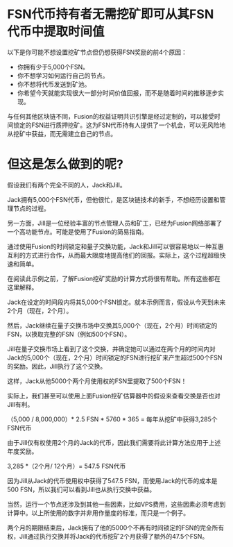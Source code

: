 # FSN代币持有者无需挖矿即可从其FSN代币中提取时间值

以下是你可能不想设置挖矿节点但仍想获得FSN奖励的前4个原因：

* 你拥有少于5,000个FSN。
* 你不想学习如何运行自己的节点。
* 你不想将代币发送到矿池。
* 你希望今天就能实现很大一部分时间价值回报，而不是随着时间的推移逐步实现。

与任何其他区块链不同，Fusion的权益证明共识引擎是经过定制的，可以接受时间锁定的FSN进行质押挖矿。这为FSN代币持有人提供了一个机会，可以无风险地从挖矿中获益，而无需建立自己的节点。

# 但这是怎么做到的呢?

假设我们有两个完全不同的人，Jack和Jill。

Jack拥有5,000个FSN代币，但他很忙，是区块链技术的新手，不想经历设置和管理节点的过程。

另一方面，Jill是一位经验丰富的节点管理人员和矿工，已经为Fusion网络部署了一个高功能节点。可能是使用了Fusion的简易指南。

通过使用Fusion的时间锁定和量子交换功能，Jack和Jill可以很容易地以一种互惠互利的方式进行合作，从而最大限度地提高他们的回报。实际上，这个过程超级快速和简单。

在阅读此示例之前，了解Fusion挖矿奖励的计算方式将很有帮助。所有这些都在这里解释。

Jack在设定的时间段内将其5,000个FSN锁定。就本示例而言，假设从今天到未来2个月（现在，2个月）。

然后，Jack继续在量子交换市场中交换其5,000个（现在，2个月）时间锁定的FSN，以换取完整的FSN（例如500个FSN）。

Jill在量子交换市场上看到了这个交换，并确定她可以通过在两个月的时间内对Jack的5,000个（现在，2个月）时间锁定的FSN进行挖矿来产生超过500个FSN的奖励。因此，Jill执行了这个交换。

这样，Jack从他5000个两个月使用权的FSN里提取了500个FSN！

实际上，我们甚至可以使用上面Fusion挖矿估算器中的假设来查看交换是否也对Jill有利。

（5,000 / 8,000,000）* 2.5 FSN * 5760 * 365 =  每年从挖矿中获得3,285个FSN代币

由于Jill仅有权使用2个月的Jack的代币，因此我们需要将此计算方法应用于上述年度奖励。

3,285 *（2个月/ 12个月）= 547.5 FSN代币

因为Jill从Jack的代币使用权中获得了547.5 FSN，而使用Jack的代币的成本是500 FSN，所以我们可以看到Jill也从执行交换中获益。

当然，运行一个节点还涉及到其他一些因素，比如VPS费用，这些因素必须考虑到计算中。以上所使用的数字并非用作量度的标准，而只是一个例子。

两个月的期限结束后，Jack拥有了他的5000个不再有时间锁定的FSN的完全所有权，Jill通过执行交换并将Jack的代币挖矿2个月获得了额外的47.5个FSN。
